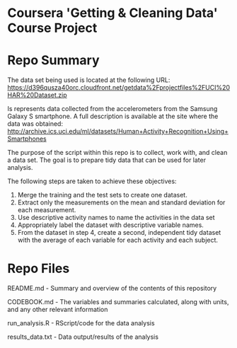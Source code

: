 # Coursera 'Getting &amp; Cleaning Data' Course Project


# Repo Summary

The data set being used is located at the following URL: https://d396qusza40orc.cloudfront.net/getdata%2Fprojectfiles%2FUCI%20HAR%20Dataset.zip

Is represents data collected from the accelerometers from the Samsung Galaxy S smartphone. A full description is available at the site where the data was obtained:
http://archive.ics.uci.edu/ml/datasets/Human+Activity+Recognition+Using+Smartphones

The purpose of the script within this repo is to collect, work with, and clean a data set. The goal is to prepare tidy data that can be used for later analysis. 

The following steps are taken to achieve these objectives:

1. Merge the training and the test sets to create one dataset.
2. Extract only the measurements on the mean and standard deviation for each measurement.
3. Use descriptive activity names to name the activities in the data set
4. Appropriately label the dataset with descriptive variable names.
5. From the dataset in step 4, create a second, independent tidy dataset with the average of each variable for each activity and each subject.

# Repo Files

README.md       - Summary and overview of the contents of this repository

CODEBOOK.md     - The variables and summaries calculated, along with units, and any other relevant information

run_analysis.R  - RScript/code for the data analysis

results_data.txt - Data output/results of the analysis
